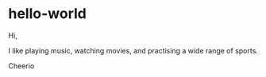 # hello-world


Hi,

I like playing music, watching movies, and practising a wide range of sports.

Cheerio
